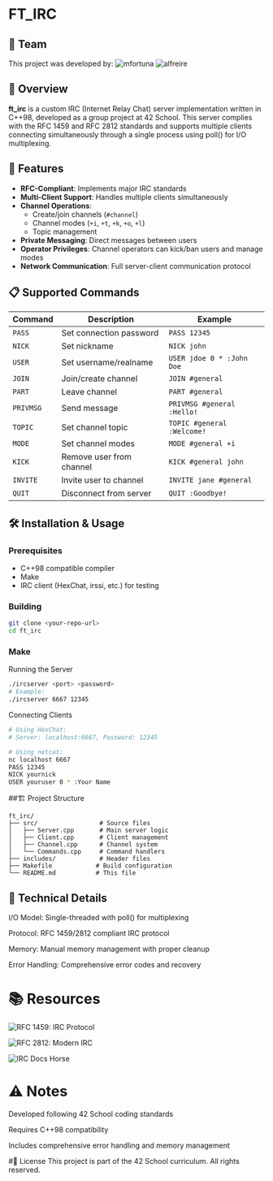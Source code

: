 # FT_IRC

## 👥 Team
This project was developed by:
![mfortuna]((https://github.com/mfortuna23))
![alfreire]((https://github.com/Alex-mfs))

## 📖 Overview

**ft_irc** is a custom IRC (Internet Relay Chat) server implementation written in C++98, developed as a group project at 42 School. This server complies with the RFC 1459 and RFC 2812 standards and supports multiple clients connecting simultaneously through a single process using poll() for I/O multiplexing.

## 🚀 Features

- **RFC-Compliant**: Implements major IRC standards
- **Multi-Client Support**: Handles multiple clients simultaneously
- **Channel Operations**: 
  - Create/join channels (`#channel`)
  - Channel modes (`+i`, `+t`, `+k`, `+o`, `+l`)
  - Topic management
- **Private Messaging**: Direct messages between users
- **Operator Privileges**: Channel operators can kick/ban users and manage modes
- **Network Communication**: Full server-client communication protocol

## 📋 Supported Commands

| Command | Description | Example |
|---------|-------------|---------|
| `PASS` | Set connection password | `PASS 12345` |
| `NICK` | Set nickname | `NICK john` |
| `USER` | Set username/realname | `USER jdoe 0 * :John Doe` |
| `JOIN` | Join/create channel | `JOIN #general` |
| `PART` | Leave channel | `PART #general` |
| `PRIVMSG` | Send message | `PRIVMSG #general :Hello!` |
| `TOPIC` | Set channel topic | `TOPIC #general :Welcome!` |
| `MODE` | Set channel modes | `MODE #general +i` |
| `KICK` | Remove user from channel | `KICK #general john` |
| `INVITE` | Invite user to channel | `INVITE jane #general` |
| `QUIT` | Disconnect from server | `QUIT :Goodbye!` |

## 🛠️ Installation & Usage

### Prerequisites
- C++98 compatible compiler
- Make
- IRC client (HexChat, irssi, etc.) for testing

### Building
```bash
git clone <your-repo-url>
cd ft_irc
```
### Make
Running the Server
```bash
./ircserver <port> <password>
# Example:
./ircserver 6667 12345
```
Connecting Clients
```bash
# Using HexChat:
# Server: localhost:6667, Password: 12345

# Using netcat:
nc localhost 6667
PASS 12345
NICK yournick
USER youruser 0 * :Your Name
```
##🏗️ Project Structure
```text
ft_irc/
├── src/                 # Source files
│   ├── Server.cpp       # Main server logic
│   ├── Client.cpp       # Client management
│   ├── Channel.cpp      # Channel system
│   └── Commands.cpp     # Command handlers
├── includes/            # Header files
├── Makefile            # Build configuration
└── README.md           # This file
```

## 🔧 Technical Details
I/O Model: Single-threaded with poll() for multiplexing

Protocol: RFC 1459/2812 compliant IRC protocol

Memory: Manual memory management with proper cleanup

Error Handling: Comprehensive error codes and recovery

# 📚 Resources

![RFC 1459: IRC Protocol](https://datatracker.ietf.org/doc/html/rfc1459)

![RFC 2812: Modern IRC](https://datatracker.ietf.org/doc/html/rfc2812)

![IRC Docs Horse](https://modern.ircdocs.horse)

# ⚠️ Notes
Developed following 42 School coding standards

Requires C++98 compatibility

Includes comprehensive error handling and memory management

#📄 License
This project is part of the 42 School curriculum. All rights reserved.

